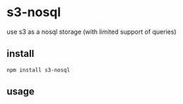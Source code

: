 # s3-nosql
use s3 as a nosql storage (with limited support of queries)

## install
`npm install s3-nosql`

## usage


